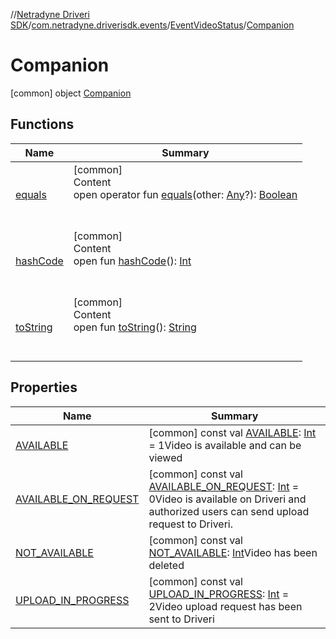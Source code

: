 //[Netradyne Driveri SDK](../../../index.md)/[com.netradyne.driverisdk.events](../../index.md)/[EventVideoStatus](../index.md)/[Companion](index.md)



# Companion  
 [common] object [Companion](index.md)   


## Functions  
  
|  Name|  Summary| 
|---|---|
| <a name="kotlin/Any/equals/#kotlin.Any?/PointingToDeclaration/"></a>[equals](../../../com.netradyne.driverisdk.video/-n-d-video-a-p-i/index.md#%5Bkotlin%2FAny%2Fequals%2F%23kotlin.Any%3F%2FPointingToDeclaration%2F%5D%2FFunctions%2F106651406)| <a name="kotlin/Any/equals/#kotlin.Any?/PointingToDeclaration/"></a>[common]  <br>Content  <br>open operator fun [equals](../../../com.netradyne.driverisdk.video/-n-d-video-a-p-i/index.md#%5Bkotlin%2FAny%2Fequals%2F%23kotlin.Any%3F%2FPointingToDeclaration%2F%5D%2FFunctions%2F106651406)(other: [Any](https://kotlinlang.org/api/latest/jvm/stdlib/kotlin/-any/index.html)?): [Boolean](https://kotlinlang.org/api/latest/jvm/stdlib/kotlin/-boolean/index.html)  <br><br><br>
| <a name="kotlin/Any/hashCode/#/PointingToDeclaration/"></a>[hashCode](../../../com.netradyne.driverisdk.video/-n-d-video-a-p-i/index.md#%5Bkotlin%2FAny%2FhashCode%2F%23%2FPointingToDeclaration%2F%5D%2FFunctions%2F106651406)| <a name="kotlin/Any/hashCode/#/PointingToDeclaration/"></a>[common]  <br>Content  <br>open fun [hashCode](../../../com.netradyne.driverisdk.video/-n-d-video-a-p-i/index.md#%5Bkotlin%2FAny%2FhashCode%2F%23%2FPointingToDeclaration%2F%5D%2FFunctions%2F106651406)(): [Int](https://kotlinlang.org/api/latest/jvm/stdlib/kotlin/-int/index.html)  <br><br><br>
| <a name="kotlin/Any/toString/#/PointingToDeclaration/"></a>[toString](../../../com.netradyne.driverisdk.video/-n-d-video-a-p-i/index.md#%5Bkotlin%2FAny%2FtoString%2F%23%2FPointingToDeclaration%2F%5D%2FFunctions%2F106651406)| <a name="kotlin/Any/toString/#/PointingToDeclaration/"></a>[common]  <br>Content  <br>open fun [toString](../../../com.netradyne.driverisdk.video/-n-d-video-a-p-i/index.md#%5Bkotlin%2FAny%2FtoString%2F%23%2FPointingToDeclaration%2F%5D%2FFunctions%2F106651406)(): [String](https://kotlinlang.org/api/latest/jvm/stdlib/kotlin/-string/index.html)  <br><br><br>


## Properties  
  
|  Name|  Summary| 
|---|---|
| <a name="com.netradyne.driverisdk.events/EventVideoStatus.Companion/AVAILABLE/#/PointingToDeclaration/"></a>[AVAILABLE](-a-v-a-i-l-a-b-l-e.md)| <a name="com.netradyne.driverisdk.events/EventVideoStatus.Companion/AVAILABLE/#/PointingToDeclaration/"></a> [common] const val [AVAILABLE](-a-v-a-i-l-a-b-l-e.md): [Int](https://kotlinlang.org/api/latest/jvm/stdlib/kotlin/-int/index.html) = 1Video is available and can be viewed   <br>
| <a name="com.netradyne.driverisdk.events/EventVideoStatus.Companion/AVAILABLE_ON_REQUEST/#/PointingToDeclaration/"></a>[AVAILABLE_ON_REQUEST](-a-v-a-i-l-a-b-l-e_-o-n_-r-e-q-u-e-s-t.md)| <a name="com.netradyne.driverisdk.events/EventVideoStatus.Companion/AVAILABLE_ON_REQUEST/#/PointingToDeclaration/"></a> [common] const val [AVAILABLE_ON_REQUEST](-a-v-a-i-l-a-b-l-e_-o-n_-r-e-q-u-e-s-t.md): [Int](https://kotlinlang.org/api/latest/jvm/stdlib/kotlin/-int/index.html) = 0Video is available on Driveri and authorized users can send upload request to Driveri.   <br>
| <a name="com.netradyne.driverisdk.events/EventVideoStatus.Companion/NOT_AVAILABLE/#/PointingToDeclaration/"></a>[NOT_AVAILABLE](-n-o-t_-a-v-a-i-l-a-b-l-e.md)| <a name="com.netradyne.driverisdk.events/EventVideoStatus.Companion/NOT_AVAILABLE/#/PointingToDeclaration/"></a> [common] const val [NOT_AVAILABLE](-n-o-t_-a-v-a-i-l-a-b-l-e.md): [Int](https://kotlinlang.org/api/latest/jvm/stdlib/kotlin/-int/index.html)Video has been deleted   <br>
| <a name="com.netradyne.driverisdk.events/EventVideoStatus.Companion/UPLOAD_IN_PROGRESS/#/PointingToDeclaration/"></a>[UPLOAD_IN_PROGRESS](-u-p-l-o-a-d_-i-n_-p-r-o-g-r-e-s-s.md)| <a name="com.netradyne.driverisdk.events/EventVideoStatus.Companion/UPLOAD_IN_PROGRESS/#/PointingToDeclaration/"></a> [common] const val [UPLOAD_IN_PROGRESS](-u-p-l-o-a-d_-i-n_-p-r-o-g-r-e-s-s.md): [Int](https://kotlinlang.org/api/latest/jvm/stdlib/kotlin/-int/index.html) = 2Video upload request has been sent to Driveri   <br>

